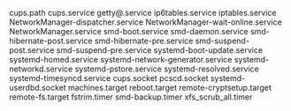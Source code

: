 cups.path
cups.service
getty@.service
ip6tables.service
iptables.service
NetworkManager-dispatcher.service
NetworkManager-wait-online.service
NetworkManager.service
smd-boot.service
smd-daemon.service
smd-hibernate-post.service
smd-hibernate-pre.service
smd-suspend-post.service
smd-suspend-pre.service
systemd-boot-update.service
systemd-homed.service
systemd-network-generator.service
systemd-networkd.service
systemd-pstore.service
systemd-resolved.service
systemd-timesyncd.service
cups.socket
pcscd.socket
systemd-userdbd.socket
machines.target
reboot.target
remote-cryptsetup.target
remote-fs.target
fstrim.timer
smd-backup.timer
xfs_scrub_all.timer
